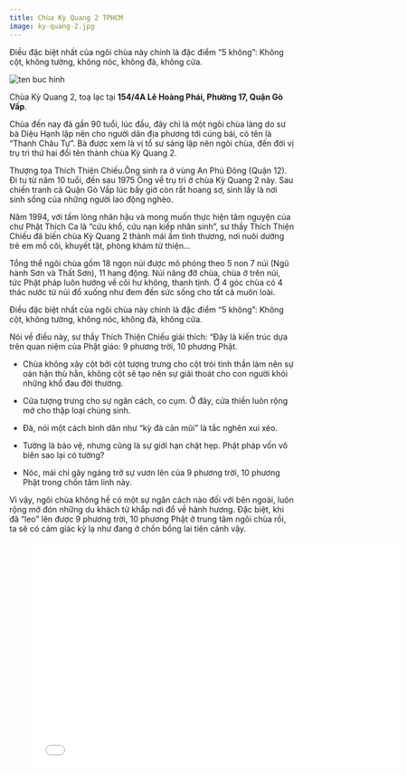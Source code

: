 ```yaml
---
title: Chùa Kỳ Quang 2 TPHCM
image: ky-quang-2.jpg
---
```


Điều đặc biệt nhất của ngôi chùa này chính là đặc điểm “5 không”: Không cột, không tường, không nóc, không đà, không cửa. 

![ten buc hinh](https://static.mytour.vn/upload_images/Image/Quang%20Huy/ch%C3%B9a/cong_chinh_537466592.jpg "ten buc hinh")

Chùa Kỳ Quang 2, toạ lạc tại **154/4A Lê Hoàng Phái, Phường 17, Quận Gò Vấp**. 

Chùa đến nay đã gần 90 tuổi, lúc đầu, đây chỉ là một ngôi chùa làng do sư bà Diệu Hạnh lập nên cho người dân địa phương tới cúng bái, có tên là “Thanh Châu Tự”. Bà được xem là vị tổ sư sáng lập nên ngôi chùa, đến đời vị trụ trì thứ hai đổi tên thành chùa Kỳ Quang 2.

Thượng tọa Thích Thiện Chiếu.Ông  sinh ra ở vùng An Phú Đông (Quận 12). Đi tu từ năm 10 tuổi, đến sau 1975 Ông về trụ trì ở chùa Kỳ Quang 2 này. Sau chiến tranh cả Quận Gò Vấp lúc bấy giờ còn rất hoang sơ, sình lầy là nơi sinh sống của những người lao động nghèo. 

Năm 1994, với tấm lòng nhân hậu và mong muốn thực hiện tâm nguyện của chư Phật Thích Ca là “cứu khổ, cứu nạn kiếp nhân sinh”, sư thầy Thích Thiện Chiếu đã biến chùa Kỳ Quang 2 thành mái ấm tình thương, nơi nuôi dưởng trẻ em mồ côi, khuyết tật, phòng khám từ thiện...

Tổng thể ngôi chùa gồm 18 ngọn núi được mô phỏng theo 5 non 7 núi (Ngũ hành Sơn và Thất Sơn), 11 hang động. Núi nâng đỡ chùa, chùa ở trên núi, tức Phật pháp luôn hướng về cõi hư không, thanh tịnh. Ở 4 góc chùa có 4 thác nước từ núi đổ xuống như đem đến sức sống cho tất cả muôn loài.

 Điều đặc biệt nhất của ngôi chùa này chính là đặc điểm “5 không”: Không cột, không tường, không nóc, không đà, không cửa. 

Nói về điều này, sư thầy Thích Thiện Chiếu giải thích: “Đây là kiến trúc dựa trên quan niệm của Phật giáo: 9 phương trời, 10 phương Phật. 

- Chùa không xây cột bởi cột tượng trưng cho cột trói tinh thần làm nên sự oán hận thù hằn, không cột sẽ tạo nên sự giải thoát cho con người khỏi những khổ đau đời thường. 

- Cửa tượng trưng cho sự ngăn cách, co cụm. Ở đây, cửa thiền luôn rộng mở cho thập loại chúng sinh.

- Đà, nói một cách bình dân như “kỳ đà cản mũi” là tắc nghẽn xui xẻo.

- Tường là bảo vệ, nhưng cũng là sự giới hạn chật hẹp. Phật pháp vốn vô biên sao lại có tường? 

- Nóc, mái chỉ gây ngáng trở sự vươn lên của 9 phương trời, 10 phương Phật trong chốn tâm linh này. 

Vì vậy, ngôi chùa không hề có một sự ngăn cách nào đối với bên ngoài, luôn rộng mở đón những du khách từ khắp nơi đổ về hành hương. Đặc biệt, khi đã “leo” lên được 9 phương trời, 10 phương Phật ở trung tâm ngôi chùa rồi, ta sẽ có cảm giác kỳ lạ như đang ở chốn bồng lai tiên cảnh vậy.


<figure><iframe width="650" height="400" src="//www.youtube-nocookie.com/embed/njhStE9wA7o" frameborder="0" allowfullscreen></iframe></figure>